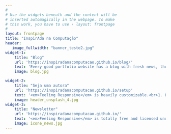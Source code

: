 ```yaml
---
#
# Use the widgets beneath and the content will be
# inserted automagically in the webpage. To make
# this work, you have to use › layout: frontpage
#
layout: frontpage
title: "InspirAda na Computação"
header:
   image_fullwidth: "banner_teste2.jpg"
widget-1:
    title: "Blog"
    url: 'https://inspiradanacomputacao.github.io/blog/'
    text: 'Every good portfolio website has a blog with fresh news, thoughts and develop&shy;ments of your activities. <em>Feeling Responsive</em> offers you a fully functional blog with an archive page to give readers a quick overview of all your posts.'
    image: blog.jpg

widget-2:
    title: "Seja uma autora"
    url: 'https://inspiradanacomputacao.github.io/setup'
    text: '<em>Feeling Responsive</em> is heavily customizable.<br>1. Language-Support :)<br>2. Optimized for speed and it&#39;s responsive.<br>3. Built on <a href="http://inspiradanacomputacao.github.io/setup">Foundation Framework</a>.<br>4. Seven different Headers.<br>5. Customizable navigation, footer,...'
    image: header_unsplash_4.jpg
widget-3:
    title: "Newsletter"
    url: 'https://inspiradanacomputacao.github.io/'
    text: '<em>Feeling Responsive</em> is totally free and licensed under the MIT License. Make it your own and do with it what you want. Grab your copy or clone it at GitHub and start your website with it. Then tell me via Twitter <a href="#"></a>.'
    image: icone_news.jpg
---
```


<!-- video: '<a href="#" data-reveal-id="videoModal"><img src="http://phlow.github.io/feeling-responsive/images/start-video-feeling-responsive-302x182.jpg" width="302" height="182" alt=""></a>' -->

<!-- <div id="videoModal" class="reveal-modal large" data-reveal="">
  <div class="flex-video widescreen vimeo" style="display: block;">
    <iframe width="1280" height="720" src="https://www.youtube.com/embed/3b5zCFSmVvU" frameborder="0" allowfullscreen></iframe>
  </div>
  <a class="close-reveal-modal">&#215;</a>
</div> -->
